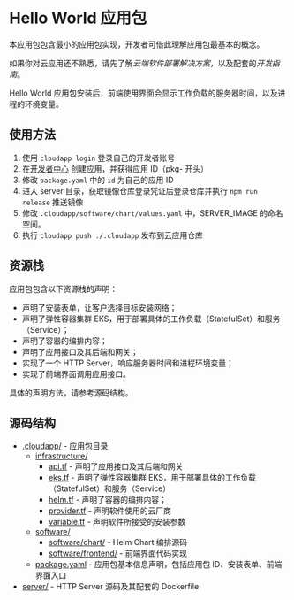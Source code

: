 Hello World 应用包
=================

本应用包包含最小的应用包实现，开发者可借此理解应用包最基本的概念。

如果你对云应用还不熟悉，请先了解*云端软件部署解决方案*，以及配套的*开发指南*。

Hello World 应用包安装后，前端使用界面会显示工作负载的服务器时间，以及进程的环境变量。

## 使用方法

1. 使用 `cloudapp login` 登录自己的开发者账号
2. 在[开发者中心](https://console.cloud.tencent.com/cloudapp/developer) 创建应用，并获得应用 ID（pkg- 开头）
3. 修改 `package.yaml` 中的 `id` 为自己的应用 ID
4. 进入 server 目录，获取镜像仓库登录凭证后登录仓库并执行 `npm run release` 推送镜像
5. 修改 `.cloudapp/software/chart/values.yaml` 中，SERVER_IMAGE 的命名空间。
6. 执行 `cloudapp push ./.cloudapp` 发布到云应用仓库

## 资源栈

应用包包含以下资源栈的声明：
- 声明了安装表单，让客户选择目标安装网络；
- 声明了弹性容器集群 EKS，用于部署具体的工作负载（StatefulSet）和服务（Service）；
- 声明了容器的编排内容；
- 声明了应用接口及其后端和网关；
- 实现了一个 HTTP Server，响应服务器时间和进程环境变量；
- 实现了前端界面调用应用接口。

具体的声明方法，请参考源码结构。

## 源码结构

- [.cloudapp/](./.cloudapp/) - 应用包目录
  - [infrastructure/](./.cloudapp/infrastructure/)
    - [api.tf](./.cloudapp/infrastructure/api.tf) - 声明了应用接口及其后端和网关
    - [eks.tf](./.cloudapp/infrastructure/eks.tf) - 声明了弹性容器集群 EKS，用于部署具体的工作负载（StatefulSet）和服务（Service）
    - [helm.tf](./.cloudapp/infrastructure/helm.tf) - 声明了容器的编排内容；
    - [provider.tf](./.cloudapp/infrastructure/provider.tf) - 声明软件使用的云厂商
    - [variable.tf](./.cloudapp/infrastructure/variable.tf) - 声明软件所接受的安装参数
  - [software/](./.cloudapp/software/)
    - [software/chart/](./.cloudapp/software/chart/) - Helm Chart 编排源码
    - [software/frontend/](./cloudapp/software/frontend/) - 前端界面代码实现
  - [package.yaml](./cloudapp/package.yaml) - 应用包基本信息声明，包括应用包 ID、安装表单、前端界面入口
- [server/](./server/) - HTTP Server 源码及其配套的 Dockerfile
